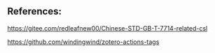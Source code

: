 
## References:

<https://gitee.com/redleafnew00/Chinese-STD-GB-T-7714-related-csl>

<https://github.com/windingwind/zotero-actions-tags>
